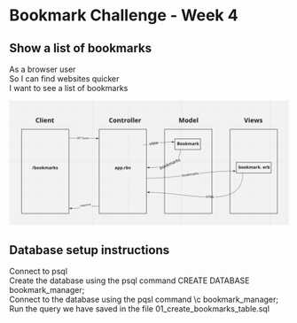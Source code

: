 # Bookmark Challenge - Week 4

## Show a list of bookmarks
As a browser user  
So I can find websites quicker  
I want to see a list of bookmarks  

![Domain Model](./public/images/model.png)

## Database setup instructions
Connect to psql  
Create the database using the psql command CREATE DATABASE bookmark_manager;  
Connect to the database using the pqsl command \c bookmark_manager;  
Run the query we have saved in the file 01_create_bookmarks_table.sql  